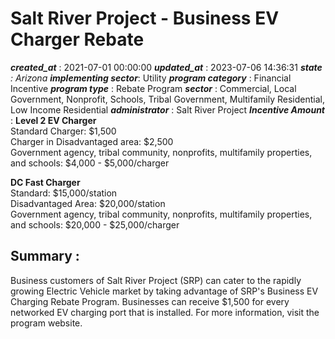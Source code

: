 # Salt River Project - Business EV Charger Rebate 
 ***created_at*** : 2021-07-01 00:00:00 
 ***updated_at*** : 2023-07-06 14:36:31 
 ***state** : Arizona 
 **implementing sector***: Utility 
 ***program category*** : Financial Incentive 
 ***program type*** : Rebate Program 
 ***sector*** : Commercial, Local Government, Nonprofit, Schools, Tribal Government, Multifamily Residential, Low Income Residential 
 ***administrator*** : Salt River Project 
 ***Incentive Amount*** : **Level 2 EV Charger**  
Standard Charger: $1,500  
Charger in Disadvantaged area: $2,500  
Government agency, tribal community, nonprofits, multifamily properties, and
schools: $4,000 - $5,000/charger  
  
**DC Fast Charger**  
Standard: $15,000/station  
Disadvantaged Area: $20,000/station  
Government agency, tribal community, nonprofits, multifamily properties, and
schools: $20,000 - $25,000/charger  

 
 ## Summary : 
 Business customers of Salt River Project (SRP) can cater to the rapidly
growing Electric Vehicle market by taking advantage of SRP's Business EV
Charging Rebate Program. Businesses can receive $1,500 for every networked EV
charging port that is installed. For more information, visit the program
website.

 
 